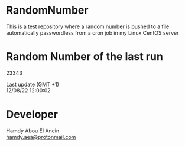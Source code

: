 # RandomNumber    
This is a test repository where a random number is pushed to a file automatically passwordless from a cron job in my Linux CentOS server    
# Random Number of the last run   
23343
      
Last update (GMT +1)    
12/08/22 12:00:02
# Developer    
Hamdy Abou El Anein   
hamdy.aea@protonmail.com
